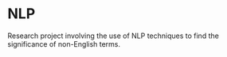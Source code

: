 # NLP
Research project involving the use of NLP techniques to find the significance of non-English terms.
